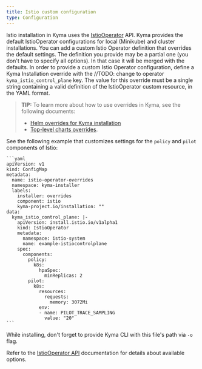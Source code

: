 ```yaml
---
title: Istio custom configuration
type: Configuration
---
```

Istio installation in Kyma uses the [IstioOperator](https://istio.io/docs/reference/config/istio.operator.v1alpha1/) API.
Kyma provides the default IstioOperator configurations for local (Minikube) and cluster installations.
You can add a custom Istio Operator definition that overrides the default settings.
The definition you provide may be a partial one (you don't have to specify all options). In that case it will be merged with the defaults.
In order to provide a custom Istio Operator configuration, define a Kyma Installation override with the //TODO: change to operator `kyma_istio_control_plane` key.
The value for this override must be a single string containing a valid definition of the IstioOperator custom resource, in the YAML format.

>**TIP:** To learn more about how to use overrides in Kyma, see the following documents:
>* [Helm overrides for Kyma installation](/root/kyma/#configuration-helm-overrides-for-kyma-installation)
>* [Top-level charts overrides](/root/kyma/#configuration-helm-overrides-for-kyma-installation-top-level-charts-overrides).

See the following example that customizes settings for the `policy` and `pilot` components of Istio:

    ```yaml
    apiVersion: v1
    kind: ConfigMap
    metadata:
      name: istio-operator-overrides
      namespace: kyma-installer
      labels:
        installer: overrides
        component: istio
        kyma-project.io/installation: ""
    data:
      kyma_istio_control_plane: |-
        apiVersion: install.istio.io/v1alpha1
        kind: IstioOperator
        metadata:
          namespace: istio-system
          name: example-istiocontrolplane
        spec:
          components:
            policy:
              k8s:
                hpaSpec:
                  minReplicas: 2
            pilot:
              k8s:
                resources:
                  requests:
                    memory: 3072Mi
                env:
                - name: PILOT_TRACE_SAMPLING
                  value: "20"
    ```

While installing, don't forget to provide Kyma CLI with this file's path via `-o` flag.

Refer to the [IstioOperator API](https://istio.io/docs/reference/config/istio.operator.v1alpha1/) documentation for details about available options.
